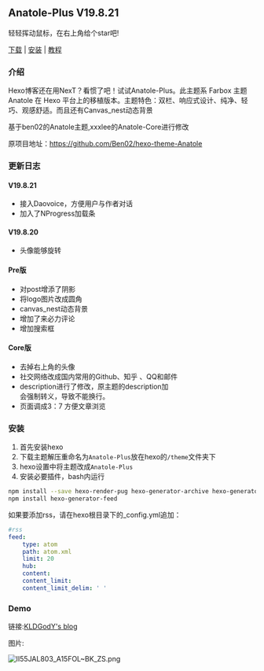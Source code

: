## Anatole-Plus V19.8.21

轻轻挥动鼠标，在右上角给个star吧!

[下载](https://github.com/KLDGodY/Anatole-Plus/archive/master.zip) | [安装](https://github.com/KLDGodY/Anatole-Plus#%E5%AE%89%E8%A3%85) | [教程](https://github.com/KLDGodY/Anatole-Plus#%E5%AE%89%E8%A3%85)

### 介绍

Hexo博客还在用NexT？看惯了吧！试试Anatole-Plus。此主题系 Farbox 主题 Anatole 在 Hexo 平台上的移植版本。主题特色：双栏、响应式设计、纯净、轻巧、观感舒适。而且还有Canvas_nest动态背景

基于ben02的Anatole主题,xxxlee的Anatole-Core进行修改 

原项目地址：https://github.com/Ben02/hexo-theme-Anatole

### 更新日志
#### V19.8.21
 - 接入Daovoice，方便用户与作者对话
 - 加入了NProgress加载条
#### V19.8.20
 - 头像能够旋转
#### Pre版
 - 对post增添了阴影
 - 将logo图片改成圆角
 - canvas_nest动态背景
 - 增加了来必力评论
 - 增加搜索框
#### Core版
 - 去掉右上角的头像
 - 社交网络改成国内常用的Github、知乎 、QQ和邮件
 - description进行了修改，原主题的description加<br>会强制转义，导致不能换行。
 - 页面调成3：7 方便文章浏览

### 安装

 1. 首先安装hexo
 2. 下载主题解压重命名为`Anatole-Plus`放在hexo的`/theme`文件夹下
 3. hexo设置中将主题改成`Anatole-Plus`
 4. 安装必要插件，bash内运行
 ```bash
 npm install --save hexo-render-pug hexo-generator-archive hexo-generator-tag hexo-generator-index hexo-generator-category hexo-generator-searchdb
 npm install hexo-generator-feed
 ```
如果要添加rss，请在hexo根目录下的_config.yml追加：
```YAML
#rss
feed:
    type: atom
    path: atom.xml
    limit: 20
    hub:
    content:
    content_limit:
    content_limit_delim: ' '
```

### Demo

链接:[KLDGodY's blog](https://nmsl.dog)

图片:

![II55JAL803_A15FOL~BK_ZS.png](https://ftp.bmp.ovh/imgs/2020/03/eaf0684581545b5d.png)
